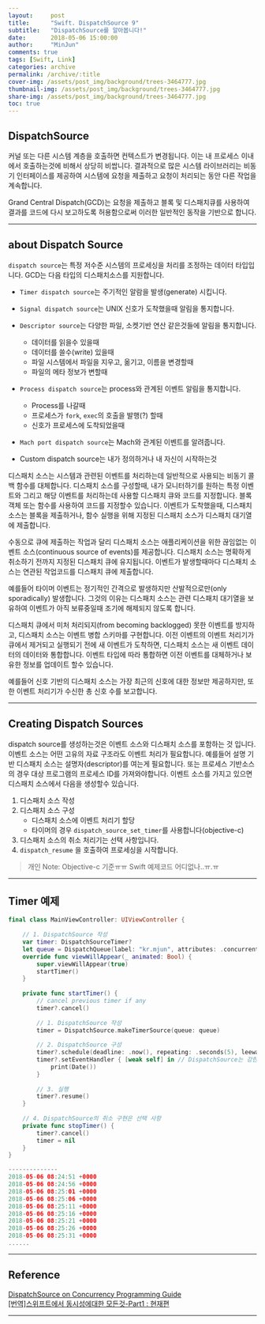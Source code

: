 ```yaml
---
layout:     post
title:      "Swift. DispatchSource 9"
subtitle:   "DispatchSource를 알아봅니다!"
date:       2018-05-06 15:00:00
author:     "MinJun"
comments: true 
tags: [Swift, Link]
categories: archive
permalink: /archive/:title
cover-img: /assets/post_img/background/trees-3464777.jpg
thumbnail-img: /assets/post_img/background/trees-3464777.jpg
share-img: /assets/post_img/background/trees-3464777.jpg
toc: true
---
```


## DispatchSource 

커널 또는 다른 시스템 계층을 호출하면 컨텍스트가 변경됩니다. 이는 내 프로세스 이내에서 호출하는것에 비해서 상당히 비쌉니다. 
결과적으로 많은 시스템 라이브러리는 비동기 인터페이스를 제공하여 시스템에 요청을 제출하고 요청이 처리되는 동안 다른 작업을 계속합니다. 

Grand Central Dispatch(GCD)는 요청을 제출하고 블록 및 디스패치큐를 사용하여 결과를 코드에 다시 보고하도록 허용함으로써 이러한 일반적인 동작을 기반으로 합니다. 

---

## about Dispatch Source 

`dispatch source`는 특정 저수준 시스템의 프로세싱을 처리를 조정하는 데이터 타입입니다. GCD는 다음 타입의 디스패치소스를 지원합니다. 

- `Timer dispatch source`는 주기적인 알람을 발생(generate) 시킵니다.
- `Signal dispatch source`는 UNIX 신호가 도착했을때 알림을 통지합니다.
- `Descriptor source`는 다양한 파일, 소켓기반 연산 같은것들에 알림을 통지합니다.
	- 데이터를 읽을수 있을때  
	- 데이터를 쓸수(write) 있을때
	- 파일 시스템에서 파일을 지우고, 옮기고, 이름을 변경할때
	- 파일의 메타 정보가 변할때

- `Process dispatch source`는 process와 관계된 이벤트 알림을 통지합니다.
	- Process를 나갈때
	- 프로세스가 `fork`, `exec`의 호출을 발행(?) 할때
	- 신호가 프로세스에 도착되었을때
- `Mach port dispatch source`는 Mach와 관계된 이벤트를 알려줍니다.
- Custom dispatch source는 내가 정의하거나 내 자신이 시작하는것


디스패치 소스는 시스템과 관련된 이벤트를 처리하는데 일반적으로 사용되는 비동기 콜백 함수를 대체합니다. 디스패치 소스를 구성할때, 내가 모니터하기를 원하는 특정 이벤트와 그리고 해당 이벤트를 처리하는데 사용할 디스패치 큐와 코드를 지정합니다. 블록객체 또는 함수를 사용하여 코드를 지정할수 있습니다. 이벤트가 도착했을때, 디스패치 소스는 블록을 제출하거나, 함수 실행을 위해 지정된 디스패치 소스가 디스패치 대기열에 제출합니다. 

수동으로 큐에 제출하는 작업과 달리 디스패치 소스는 애플리케이션을 위한 끊임없는 이벤트 소스(continuous source of events)를 제공합니다. 디스패치 소스는 명확하게 취소하기 전까지 지정된 디스패치 큐에 유지됩니다. 이벤트가 발생할때마다 디스패치 소스는 연관된 작업코드를 디스패치 큐에 제출합니다. 

예를들어 타이머 이벤트는 정기적인 간격으로 발생하지만 산발적으로만(only sporadically) 발생합니다. 그것의 이유는 디스패치 소스는 관련 디스패치 대기열을 보유하여 이벤트가 아직 보류중일때 조기에 해제되지 않도록 합니다. 

디스패치 큐에서 미처 처리되지(from becoming backlogged) 못한 이벤트를 방지하고, 디스패치 소스는 이벤트 병합 스키마를 구현합니다. 이전 이벤트의 이벤트 처리기가 큐에서 제거되고 실행되기 전에 새 이벤트가 도착하면, 디스패치 소스는 새 이벤트 데이터의 데이터와 통합합니다. 이벤트 타입에 따라 통합하면 이전 이벤트를 대체하거나 보유한 정보를 업데이트 할수 있습니다. 

예를들어 신호 기반의 디스패치 소스는 가장 최근의 신호에 대한 정보만 제공하지만, 또한 이벤트 처리기가 수신한 총 신호 수를 보고합니다. 

---

## Creating Dispatch Sources 


dispatch source를 생성하는것은 이벤트 소스와 디스패치 소스를 포함하는 것 입니다. 이벤트 소스는 어떤 고유의 자료 구조라도 이벤트 처리가 필요합니다. 예를들어 설명 기반 디스패치 소스는 설명자(descriptor)를 여는게 필요합니다. 또는 프로세스 기반소스의 경우 대상 프로그램의 프로세스 ID를 가져와야합니다. 이벤트 소스를 가지고 있으면 디스패치 소스에서 다음을 생성할수 있습니다. 

1. 디스패치 소스 작성 
2. 디스패치 소스 구성 
	- 디스패치 소스에 이벤트 처리기 할당 
	- 타이머의 경우 `dispatch_source_set_timer`를 사용합니다(objective-c) 
3. 디스패치 소스의 취소 처리기는 선택 사항입니다. 
4. `dispatch_resume` 을 호출하여 프로세싱을 시작합니다.

> 개인 Note: Objective-c 기준ㅠㅠ Swift 예제코드 어디없나..ㅠ.ㅠ

---

## Timer 예제 

```swift
final class MainViewController: UIViewController {
    
    // 1. DispatchSource 작성
    var timer: DispatchSourceTimer?
    let queue = DispatchQueue(label: "kr.mjun", attributes: .concurrent)
    override func viewWillAppear(_ animated: Bool) {
        super.viewWillAppear(true)
        startTimer()
    }
    
    private func startTimer() {
        // cancel previous timer if any
        timer?.cancel()
            
        // 1. DispatchSource 작성
        timer = DispatchSource.makeTimerSource(queue: queue)
        
        // 2. DispatchSource 구성
        timer?.schedule(deadline: .now(), repeating: .seconds(5), leeway: .milliseconds(100))
        timer?.setEventHandler { [weak self] in // DispatchSource는 강한 참조
            print(Date())
        }
        
        // 3. 실행
        timer?.resume()
    }
    
    // 4. DispatchSource의 취소 구현은 선택 사항
    private func stopTimer() {
        timer?.cancel()
        timer = nil
    }
}

--------------
2018-05-06 08:24:51 +0000
2018-05-06 08:24:56 +0000
2018-05-06 08:25:01 +0000
2018-05-06 08:25:06 +0000
2018-05-06 08:25:11 +0000
2018-05-06 08:25:16 +0000
2018-05-06 08:25:21 +0000
2018-05-06 08:25:26 +0000
2018-05-06 08:25:31 +0000
......
```


---


## Reference 

[DispatchSource on Concurrency Programming Guide](https://developer.apple.com/library/content/documentation/General/Conceptual/ConcurrencyProgrammingGuide/GCDWorkQueues/GCDWorkQueues.html)<br>
[[번역]스위프트에서 동시성에대한 모든것-Part1 : 현재편](http://blog.canapio.com/128) <br>

---
